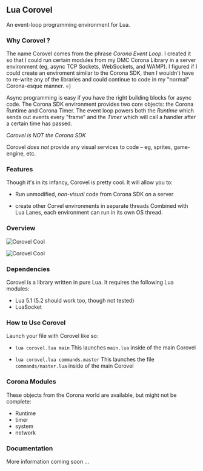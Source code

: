 
## Lua Corovel ##

An event-loop programming environment for Lua.


### Why Corovel ? ###


The name Corovel comes from the phrase *Corona Event Loop*. I created it so that I could run certain modules from my DMC Corona Library in a server environment (eg, async TCP Sockets, WebSockets, and WAMP). I figured if I could create an enviroment similar to the Corona SDK, then I wouldn't have to re-write any of the libraries and could continue to code in my "normal" Corona-esque manner. =)

Async programming is easy if you have the right building blocks for async code. The Corona SDK environment provides two core objects: the Corona Runtime and Corona Timer. The event loop powers both the *Runtime* which sends out events every "frame" and the *Timer* which will call a handler after a certain time has passed. 


*Corovel is NOT the Corona SDK*

Corovel *does not* provide any visual services to code – eg, sprites, game-engine, etc.



### Features ###

Though it's in its infancy, Corovel is pretty cool. It will allow you to:

* Run unmodified, *non-visual* code from Corona SDK on a server

* create other Corvel environments in separate threads
  Combined with Lua Lanes, each environment can run in its own OS thread.


### Overview ###

![Corovel Cool](https://raw.githubusercontent.com/dmccuskey/lua-corovel/master/assets/corovel-main.png "Corovel Overview")


![Corovel Cool](https://raw.githubusercontent.com/dmccuskey/lua-corovel/master/assets/corovel-sub.png "Corovel Threads")


### Dependencies ###

Corovel is a library written in pure Lua. It requires the following Lua modules:

* Lua 5.1 (5.2 should work too, though not tested)
* LuaSocket



### How to Use Corovel ###

Launch your file with Corovel like so:

* `lua corovel.lua main`
  This launches `main.lua` inside of the main Corovel

* `lua corovel.lua commands.master`
  This launches the file `commands/master.lua` inside of the main Corovel



### Corona Modules ###

These objects from the Corona world are available, but might not be complete:
* Runtime
* timer
* system
* network



### Documentation ###

More information coming soon ...
